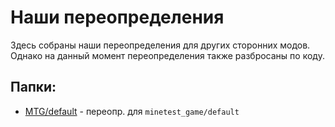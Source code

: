 
Наши переопределения
====================

Здесь собраны наши переопределения для других сторонних модов.
Однако на данный момент переопределения также разбросаны по коду. 

Папки:
------

- [MTG/default](minetest_game/default/readme.md) - переопр. для `minetest_game/default`
